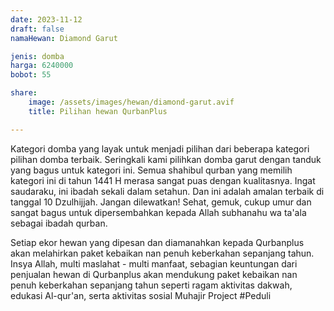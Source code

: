 ```yaml
---
date: 2023-11-12
draft: false
namaHewan: Diamond Garut

jenis: domba
harga: 6240000
bobot: 55

share:
    image: /assets/images/hewan/diamond-garut.avif
    title: Pilihan hewan QurbanPlus

---
```


Kategori domba yang layak untuk menjadi pilihan dari beberapa kategori pilihan domba terbaik. Seringkali kami pilihkan domba garut dengan tanduk yang bagus untuk kategori ini. Semua shahibul qurban yang memilih kategori ini di tahun 1441 H merasa sangat puas dengan kualitasnya.
Ingat saudaraku, ini ibadah sekali dalam setahun. Dan ini adalah amalan terbaik di tanggal 10 Dzulhijjah. Jangan dilewatkan!
Sehat, gemuk, cukup umur dan sangat bagus untuk dipersembahkan kepada Allah subhanahu wa ta'ala sebagai ibadah qurban.

Setiap ekor hewan yang dipesan dan diamanahkan kepada Qurbanplus akan melahirkan paket kebaikan nan penuh keberkahan sepanjang tahun. Insya Allah, multi maslahat - multi manfaat, sebagian keuntungan dari penjualan hewan di Qurbanplus akan mendukung paket kebaikan nan penuh keberkahan sepanjang tahun seperti ragam aktivitas dakwah, edukasi Al-qur'an, serta aktivitas sosial Muhajir Project #Peduli